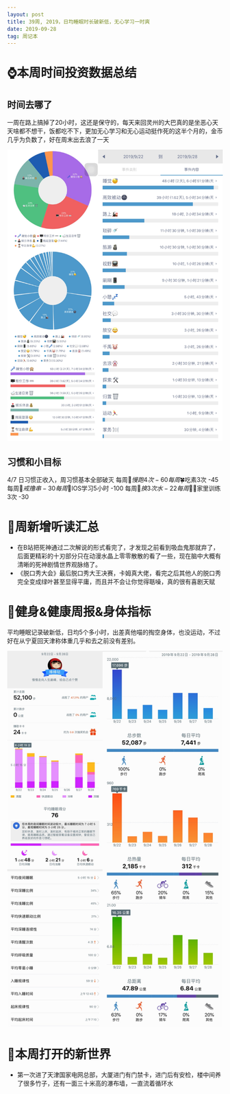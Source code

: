 ```yaml
---
layout: post
title: 39周, 2019，日均睡眠时长破新低，无心学习一时爽
date: 2019-09-28
tag: 周记本
---
```


# ⌚️本周时间投资数据总结

## 时间去哪了

一周在路上搞掉了20小时，这还是保守的，每天来回灵州的大巴真的是坐恶心天天啥都不想干，饭都吃不下，更加无心学习和无心运动挺作死的这半个月的，金币几乎为负数了，好在周末出去浪了一天

![时间块](/images/pic/week1939_1.jpg)

## 习惯和小目标

4/7 日习惯正收入，周习惯基本全部破灭
每周$🏃慢跑4次  -60
每周$🍀吃素3次  -45
每周$🌚戒撸串  -30
每周$🍎IOS学习5小时  -100
每周$🐢换3次水  -22
每周$🤸‍♀️家里训练3次  -30

# 📖周新增听读汇总


- 在B站把死神通过二次解说的形式看完了，才发现之前看到吸血鬼那就弃了，后面更精彩的十刃部分只在动漫水晶上零零散散的看了一些，现在脑中大概有清晰的死神剧情世界观脉络了。
- 《脱口秀大会》最后脱口秀大王决赛，卡姆真大佬，看完之后其他人的脱口秀完全变成绿叶甚至显得平庸，而且并不会让你觉得聒噪，真的很有喜剧天赋

# 👊健身&健康周报&身体指标

平均睡眠记录破新低，日均5个多小时，出差真他喵的掏空身体，也没运动，不过好在从宁夏回天津称体重几乎和去之前没有差别。


![华为健康](/images/pic/week1939_2.jpg)

# 🦖本周打开的新世界

- 第一次进了天津国家电网总部，大厦进门有门禁卡，进门后有安检，楼中间养了很多竹子，还有一面三十米高的瀑布墙，一直流着循环水
